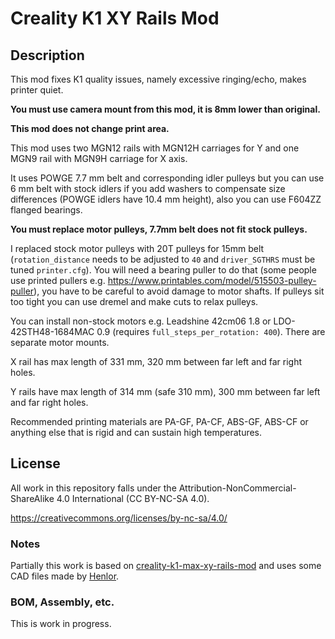 # Creality K1 XY Rails Mod

## Description

This mod fixes K1 quality issues, namely excessive ringing/echo, makes printer quiet.

**You must use camera mount from this mod, it is 8mm lower than original.**

**This mod does not change print area.**

This mod uses two MGN12 rails with MGN12H carriages for Y and one MGN9 rail with MGN9H carriage for X axis.

It uses POWGE 7.7 mm belt and corresponding idler pulleys
but you can use 6 mm belt with stock idlers if you add washers to compensate size differences (POWGE idlers have 10.4 mm height), also you can
use F604ZZ flanged bearings.

**You must replace motor pulleys, 7.7mm belt does not fit stock pulleys.**

I replaced stock motor pulleys with 20T pulleys for 15mm belt (`rotation_distance` needs to be adjusted to `40` and `driver_SGTHRS` must be tuned `printer.cfg`). You will need a bearing puller to do that (some people use printed pullers e.g. https://www.printables.com/model/515503-pulley-puller), you have to be careful to avoid damage to motor shafts. If pulleys sit too tight you can use dremel and make cuts to relax pulleys.

You can install non-stock motors e.g. Leadshine 42cm06 1.8 or LDO-42STH48-1684MAC 0.9 (requires `full_steps_per_rotation: 400`). There are separate motor mounts.

X rail has max length of 331 mm, 320 mm between far left and far right holes.

Y rails have max length of 314 mm (safe 310 mm), 300 mm between far left and far right holes.

Recommended printing materials are PA-GF, PA-CF, ABS-GF, ABS-CF or anything else that is rigid and can sustain high temperatures.

## License

All work in this repository falls under the Attribution-NonCommercial-ShareAlike 4.0 International (CC BY-NC-SA 4.0).

https://creativecommons.org/licenses/by-nc-sa/4.0/

### Notes

Partially this work is based on [creality-k1-max-xy-rails-mod](https://github.com/kemsky/creality-k1-max-xy-rails-mod) and uses some CAD files made by [Henlor](https://www.printables.com/@Henlor).


### BOM, Assembly, etc.

This is work in progress.

